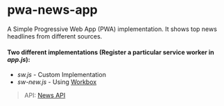 # pwa-news-app
A Simple Progressive Web App (PWA) implementation. It shows top news headlines from different sources.

#### Two different implementations (Register a particular service worker in _app.js_):
- _sw.js_ - Custom Implementation
- _sw-new.js_ - Using [Workbox](https://developers.google.com/web/tools/workbox/)

> API: [News API](https://newsapi.org/)
